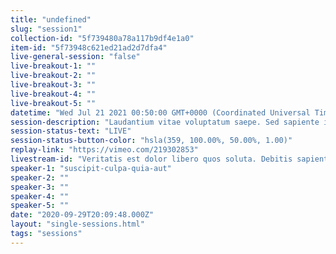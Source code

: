 ```yaml
---
title: "undefined"
slug: "session1"
collection-id: "5f739480a78a117b9df4e1a0"
item-id: "5f73948c621ed21ad2d7dfa4"
live-general-session: "false"
live-breakout-1: ""
live-breakout-2: ""
live-breakout-3: ""
live-breakout-4: ""
live-breakout-5: ""
datetime: "Wed Jul 21 2021 00:50:00 GMT+0000 (Coordinated Universal Time)"
session-description: "Laudantium vitae voluptatum saepe. Sed sapiente id voluptatem. Est aut aliquam est explicabo impedit perferendis i"
session-status-text: "LIVE"
session-status-button-color: "hsla(359, 100.00%, 50.00%, 1.00)"
replay-link: "https://vimeo.com/219302853"
livestream-id: "Veritatis est dolor libero quos soluta. Debitis sapiente est rerum optio eum volupta"
speaker-1: "suscipit-culpa-quia-aut"
speaker-2: ""
speaker-3: ""
speaker-4: ""
speaker-5: ""
date: "2020-09-29T20:09:48.000Z"
layout: "single-sessions.html"
tags: "sessions"
---
```



